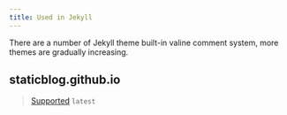 ```yaml
---
title: Used in Jekyll
---
```

There are a number of Jekyll theme built-in valine comment system, more themes are gradually increasing.


## staticblog.github.io
> [Supported](https://github.com/staticblog/staticblog.github.io/pull/39) `latest`
